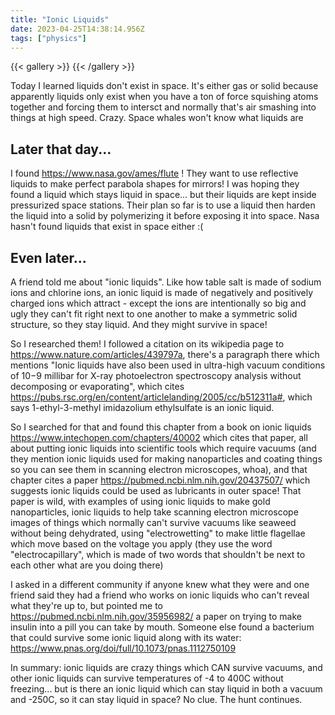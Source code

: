 ```yaml
---
title: "Ionic Liquids"
date: 2023-04-25T14:38:14.956Z
tags: ["physics"]
---
```

{{< gallery >}}
{{< /gallery >}}

Today I learned liquids don't exist in space. It's either gas or solid because apparently liquids only exist when you have a ton of force squishing atoms together and forcing them to intersct and normally that's air smashing into things at high speed. Crazy. Space whales won't know what liquids are

## Later that day...

I found https://www.nasa.gov/ames/flute ! They want to use reflective liquids to make perfect parabola shapes for mirrors! I was hoping they found a liquid which stays liquid in space... but their liquids are kept inside pressurized space stations. Their plan so far is to use a liquid then harden the liquid into a solid by polymerizing it before exposing it into space. Nasa hasn't found liquids that exist in space either :(

## Even later...


A friend told me about "ionic liquids". Like how table salt is made of sodium ions and chlorine ions, an ionic liquid is made of negatively and positively charged ions which attract - except the ions are intentionally so big and ugly they can't fit right next to one another to make a symmetric solid structure, so they stay liquid. And they might survive in space!

So I researched them! I followed a citation on its wikipedia page to https://www.nature.com/articles/439797a, there's a paragraph there which mentions  "Ionic liquids have also been used in ultra-high vacuum conditions of 10−9 millibar for X-ray photoelectron spectroscopy analysis without decomposing or evaporating", which cites https://pubs.rsc.org/en/content/articlelanding/2005/cc/b512311a#, which says 1-ethyl-3-methyl imidazolium ethylsulfate is an ionic liquid.

So I searched for that and found this chapter from a book on ionic liquids https://www.intechopen.com/chapters/40002 which cites that paper, all about putting ionic liquids into scientific tools which require vacuums (and they mention ionic liquids used for making nanoparticles and coating things so you can see them in scanning electron microscopes, whoa), and that chapter cites a paper https://pubmed.ncbi.nlm.nih.gov/20437507/ which suggests ionic liquids could be used as lubricants in outer space! That paper is wild, with examples of using ionic liquids to make gold nanoparticles, ionic liquids to help take scanning electron microscope images of things which normally can't survive vacuums like seaweed without being dehydrated, using "electrowetting" to make little flagellae which move based on the voltage you apply (they use the word "electrocapillary", which is made of two words that shouldn't be next to each other what are you doing there)

I asked in a different community if anyone knew what they were and one friend said they had a friend who works on ionic liquids who can't reveal what they're up to, but pointed me to https://pubmed.ncbi.nlm.nih.gov/35956982/ a paper on trying to make insulin into a pill you can take by mouth. Someone else found a bacterium that could survive some ionic liquid along with its water: https://www.pnas.org/doi/full/10.1073/pnas.1112750109

In summary: ionic liquids are crazy things which CAN survive vacuums, and other ionic liquids can survive temperatures of -4 to 400C without freezing... but is there an ionic liquid which can stay liquid in both a vacuum and -250C, so it can stay liquid in space? No clue. The hunt continues.


